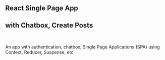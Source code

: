 ## React Single Page App
## with Chatbox, Create Posts
<br /> 

An app with authentication, chatbox, Single Page Applications (SPA) using Context, Reducer, Suspense, etc